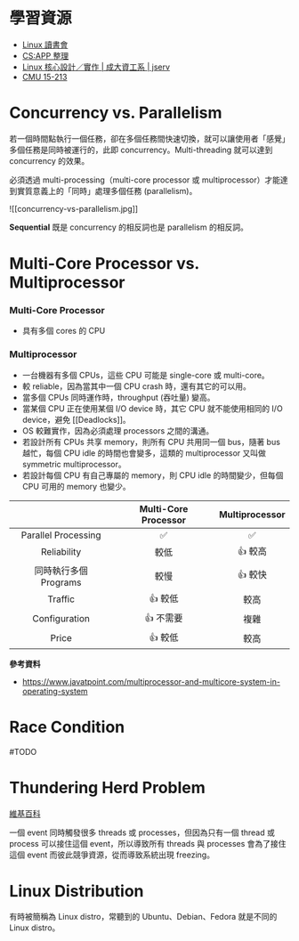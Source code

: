 # 學習資源

- [Linux 讀書會](https://hackmd.io/@combo-tw/Linux-%E8%AE%80%E6%9B%B8%E6%9C%83)
- [CS:APP 整理](https://hackmd.io/@sysprog/CSAPP/https%3A%2F%2Fhackmd.io%2Fs%2FSJ7V-qikG)
- [Linux 核心設計／實作 | 成大資工系 | jserv](https://wiki.csie.ncku.edu.tw/linux/schedule)
- [CMU 15-213](https://scs.hosted.panopto.com/Panopto/Pages/Sessions/List.aspx#maxResults=250&folderID=%22b96d90ae-9871-4fae-91e2-b1627b43e25e%22)

# Concurrency vs. Parallelism

若一個時間點執行一個任務，卻在多個任務間快速切換，就可以讓使用者「感覺」多個任務是同時被運行的，此即 concurrency。Multi-threading 就可以達到 concurrency 的效果。

必須透過 multi-processing（multi-core processor 或 multiprocessor）才能達到實質意義上的「同時」處理多個任務 (parallelism)。

![[concurrency-vs-parallelism.jpg]]

**Sequential** 既是 concurrency 的相反詞也是 parallelism 的相反詞。

# Multi-Core Processor vs. Multiprocessor

### Multi-Core Processor

- 具有多個 cores 的 CPU

### Multiprocessor

- 一台機器有多個 CPUs，這些 CPU 可能是 single-core 或 multi-core。
- 較 reliable，因為當其中一個 CPU crash 時，還有其它的可以用。
- 當多個 CPUs 同時運作時，throughput (吞吐量) 變高。
- 當某個 CPU 正在使用某個 I/O device 時，其它 CPU 就不能使用相同的 I/O device，避免 [[Deadlocks]]。
- OS 較難實作，因為必須處理 processors 之間的溝通。
- 若設計所有 CPUs 共享 memory，則所有 CPU 共用同一個 bus，隨著 bus 越忙，每個 CPU idle 的時間也會變多，這類的 multiprocessor 又叫做 symmetric multiprocessor。
- 若設計每個 CPU 有自己專屬的 memory，則 CPU idle 的時間變少，但每個 CPU 可用的 memory 也變少。

| |Multi-Core Processor|Multiprocessor|
|:-:|:-:|:-:|
|Parallel Processing|✅|✅|
|Reliability|較低|👍 較高|
|同時執行多個 Programs|較慢|👍 較快|
|Traffic|👍 較低|較高|
|Configuration|👍 不需要|複雜|
|Price|👍 較低|較高|

**參考資料**

- <https://www.javatpoint.com/multiprocessor-and-multicore-system-in-operating-system>

# Race Condition

#TODO 

# Thundering Herd Problem

[維基百科](https://en.wikipedia.org/wiki/Thundering_herd_problem)

一個 event 同時觸發很多 threads 或 processes，但因為只有一個 thread 或 process 可以接住這個 event，所以導致所有 threads 與 processes 會為了接住這個 event 而彼此競爭資源，從而導致系統出現 freezing。

# Linux Distribution

有時被簡稱為 Linux distro，常聽到的 Ubuntu、Debian、Fedora 就是不同的 Linux distro。